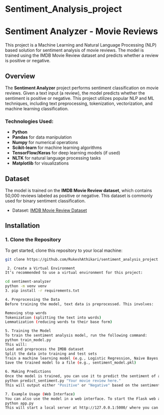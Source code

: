 # Sentiment_Analysis_project

# Sentiment Analyzer - Movie Reviews

This project is a Machine Learning and Natural Language Processing (NLP) based solution for sentiment analysis of movie reviews. The model is trained using the IMDB Movie Review dataset and predicts whether a review is positive or negative.

## Overview

The **Sentiment Analyzer** project performs sentiment classification on movie reviews. Given a text input (a review), the model predicts whether the sentiment is positive or negative. This project utilizes popular NLP and ML techniques, including text preprocessing, tokenization, vectorization, and machine learning classification.

### Technologies Used:
- **Python**
- **Pandas** for data manipulation
- **Numpy** for numerical operations
- **Scikit-learn** for machine learning algorithms
- **TensorFlow/Keras** for deep learning models (if used)
- **NLTK** for natural language processing tasks
- **Matplotlib** for visualizations

## Dataset

The model is trained on the **IMDB Movie Review dataset**, which contains 50,000 reviews labeled as positive or negative. This dataset is commonly used for binary sentiment classification.

- Dataset: [IMDB Movie Review Dataset](https://ai.stanford.edu/~amaas/data/sentiment/)

## Installation

### 1. Clone the Repository

To get started, clone this repository to your local machine:

```bash
git clone https://github.com/RukeshAthikari/sentiment_analysis_project.git

 2. Create a Virtual Environment
It’s recommended to use a virtual environment for this project:

cd sentiment-analyzer
python -m venv venv
3. pip install -r requirements.txt

4. Preprocessing the Data
Before training the model, text data is preprocessed. This involves:

Removing stop words
Tokenization (splitting the text into words)
Lemmatization (reducing words to their base form)

5. Training the Model
To train the sentiment analysis model, run the following command:
python train_model.py
This will:
Load and preprocess the IMDB dataset
Split the data into training and test sets
Train a machine learning model (e.g., Logistic Regression, Naive Bayes, or a deep learning model)
Save the trained model to a file (e.g., sentiment_model.pkl)

6. Making Predictions
Once the model is trained, you can use it to predict the sentiment of a new movie review. To do so, run:
python predict_sentiment.py "Your movie review here."
This will output either "Positive" or "Negative" based on the sentiment of the provided review.

7. Example Usage (Web Interface)
You can also use the model in a web interface. To start the Flask web app (if integrated), run:
python app.py
This will start a local server at http://127.0.0.1:5000/ where you can input movie reviews and get the sentiment prediction.

